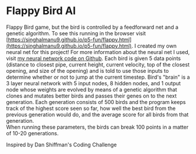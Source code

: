 # Flappy Bird AI
Flappy Bird game, but the bird is controlled by a feedforward net and a genetic algorithm. To see this running in the browser visit [https://singhalmanu9.github.io/p5-fun/flappy.html](https://singhalmanu9.github.io/p5-fun/flappy.html).
I created my own neural net for this project! For more information about the neural net I used, visit [my neural network code on Github](https://github.com/singhalmanu9/neuralnet). 
Each bird is given 5 data points (distance to closest pipe, current height, current velocity, top of the closest opening, and size of the opening) and is told to use those inputs to determine whether or not to jump at the current timestep. Bird's "brain" is a 3 layer neural network with 5 input nodes, 8 hidden nodes, and 1 output node whose weights are evolved by means of a genetic algorithm that clones and mutates better birds and passes their genes on to the next generation. Each generation consists of 500 birds and the program keeps track of the highest score seen so far, how well the best bird from the previous generation would do, and the average score for all birds from that generation.  
When running these parameters, the birds can break 100 points in a matter of 10-20 generations.

Inspired by Dan Shiffman's Coding Challenge
